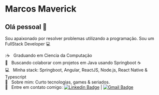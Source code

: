 # Marcos Maverick

## Olá pessoal 👋
Sou apaixonado por resolver problemas utilizando a programação.
Sou um FullStack Developer :computer:

 ::coffee: &nbsp; Graduando em Ciencia da Computação
 <br/> :purple_heart: &nbsp; Buscando colaborar com projetos em Java usando Springboot :coffee:
 <br/> :computer: &nbsp; Minha stack: Springboot, Angular, ReactJS, Node.js, React Native & Typescript
 <br/> 💬  &nbsp; Sobre mim: Curto tecnologias, games & seriados.
 <br/> :email: &nbsp; Entre em contato comigo: [![Linkedin Badge](https://img.shields.io/badge/-MarcosMaverick-blue?style=flat-square&logo=Linkedin&logoColor=white&link=https://www.linkedin.com/in/marcos-maverick-091321101/)](https://www.linkedin.com/in/marcos-maverick-091321101/) 
| 
[![Gmail Badge](https://img.shields.io/badge/-maverick.comunicacao@gmail.com-c14438?style=flat-square&logo=Gmail&logoColor=white&link=mailto:maverick.comunicacao@gmail.com)](mailto:maverick.comunicacao@gmail.com)
